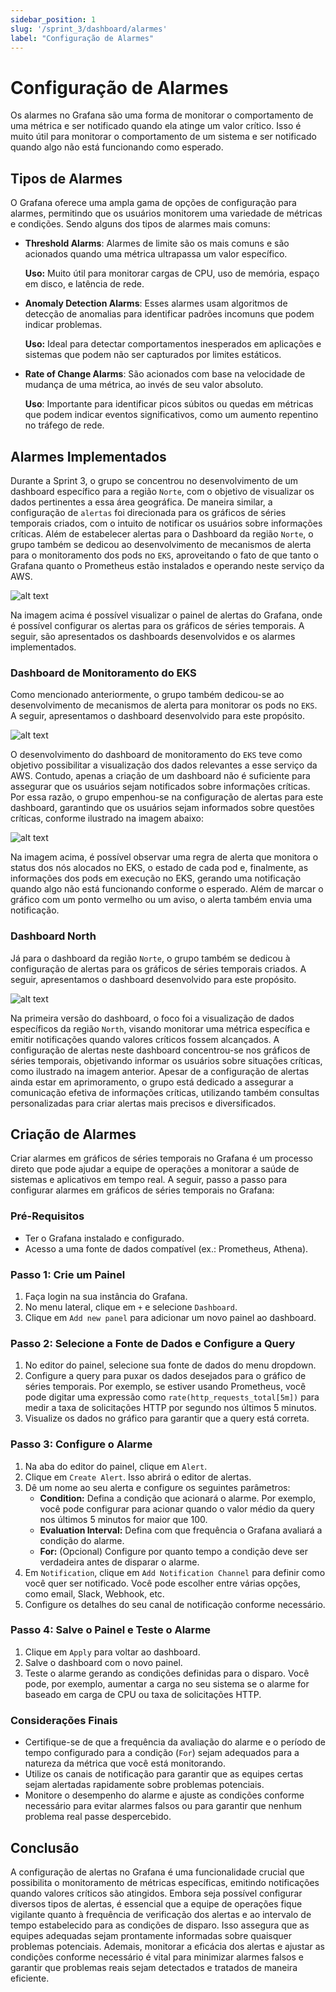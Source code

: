 ```yaml
---
sidebar_position: 1
slug: '/sprint_3/dashboard/alarmes'
label: "Configuração de Alarmes"
---
```


# Configuração de Alarmes

Os alarmes no Grafana são uma forma de monitorar o comportamento de uma métrica e ser notificado quando ela atinge um valor crítico. Isso é muito útil para monitorar o comportamento de um sistema e ser notificado quando algo não está funcionando como esperado.

## Tipos de Alarmes

O Grafana oferece uma ampla gama de opções de configuração para alarmes, permitindo que os usuários monitorem uma variedade de métricas e condições. Sendo alguns dos tipos de alarmes mais comuns:

- **Threshold Alarms**: Alarmes de limite são os mais comuns e são acionados quando uma métrica ultrapassa um valor específico.

    **Uso:** Muito útil para monitorar cargas de CPU, uso de memória, espaço em disco, e latência de rede.

- **Anomaly Detection Alarms**: Esses alarmes usam algoritmos de detecção de anomalias para identificar padrões incomuns que podem indicar problemas.
  
    **Uso:** Ideal para detectar comportamentos inesperados em aplicações e sistemas que podem não ser capturados por limites estáticos.

- **Rate of Change Alarms**: São acionados com base na velocidade de mudança de uma métrica, ao invés de seu valor absoluto.
  
    **Uso**: Importante para identificar picos súbitos ou quedas em métricas que podem indicar eventos significativos, como um aumento repentino no tráfego de rede.

## Alarmes Implementados

Durante a Sprint 3, o grupo se concentrou no desenvolvimento de um dashboard específico para a região `Norte`, com o objetivo de visualizar os dados pertinentes a essa área geográfica. De maneira similar, a configuração de `alertas` foi direcionada para os gráficos de séries temporais criados, com o intuito de notificar os usuários sobre informações críticas. Além de estabelecer alertas para o Dashboard da região `Norte`, o grupo também se dedicou ao desenvolvimento de mecanismos de alerta para o monitoramento dos pods no `EKS`, aproveitando o fato de que tanto o Grafana quanto o Prometheus estão instalados e operando neste serviço da AWS.

![alt text](../../../static/img/alertas.png)

Na imagem acima é possível visualizar o painel de alertas do Grafana, onde é possível configurar os alertas para os gráficos de séries temporais. A seguir, são apresentados os dashboards desenvolvidos e os alarmes implementados.

### Dashboard de Monitoramento do EKS

Como mencionado anteriormente, o grupo também dedicou-se ao desenvolvimento de mecanismos de alerta para monitorar os pods no `EKS`. A seguir, apresentamos o dashboard desenvolvido para este propósito.

![alt text](../../../static/img/dashboard-eks.png)

O desenvolvimento do dashboard de monitoramento do `EKS` teve como objetivo possibilitar a visualização dos dados relevantes a esse serviço da AWS. Contudo, apenas a criação de um dashboard não é suficiente para assegurar que os usuários sejam notificados sobre informações críticas. Por essa razão, o grupo empenhou-se na configuração de alertas para este dashboard, garantindo que os usuários sejam informados sobre questões críticas, conforme ilustrado na imagem abaixo:

![alt text](../../../static/img/alertas-eks.png)

Na imagem acima, é possível observar uma regra de alerta que monitora o status dos nós alocados no EKS, o estado de cada pod e, finalmente, as informações dos pods em execução no EKS, gerando uma notificação quando algo não está funcionando conforme o esperado. Além de marcar o gráfico com um ponto vermelho ou um aviso, o alerta também envia uma notificação.

### Dashboard North

Já para o dashboard da região `Norte`, o grupo também se dedicou à configuração de alertas para os gráficos de séries temporais criados. A seguir, apresentamos o dashboard desenvolvido para este propósito.

![alt text](../../../static/img/alertar-north.png)

Na primeira versão do dashboard, o foco foi a visualização de dados específicos da região `North`, visando monitorar uma métrica específica e emitir notificações quando valores críticos fossem alcançados. A configuração de alertas neste dashboard concentrou-se nos gráficos de séries temporais, objetivando informar os usuários sobre situações críticas, como ilustrado na imagem anterior. Apesar de a configuração de alertas ainda estar em aprimoramento, o grupo está dedicado a assegurar a comunicação efetiva de informações críticas, utilizando também consultas personalizadas para criar alertas mais precisos e diversificados.

## Criação de Alarmes

Criar alarmes em gráficos de séries temporais no Grafana é um processo direto que pode ajudar a equipe de operações a monitorar a saúde de sistemas e aplicativos em tempo real. A seguir, passo a passo para configurar alarmes em gráficos de séries temporais no Grafana:

### Pré-Requisitos

- Ter o Grafana instalado e configurado.
- Acesso a uma fonte de dados compatível (ex.: Prometheus, Athena).

### Passo 1: Crie um Painel

1. Faça login na sua instância do Grafana.
2. No menu lateral, clique em `+` e selecione `Dashboard`.
3. Clique em `Add new panel` para adicionar um novo painel ao dashboard.

### Passo 2: Selecione a Fonte de Dados e Configure a Query

1. No editor do painel, selecione sua fonte de dados do menu dropdown.
2. Configure a query para puxar os dados desejados para o gráfico de séries temporais. Por exemplo, se estiver usando Prometheus, você pode digitar uma expressão como `rate(http_requests_total[5m])` para medir a taxa de solicitações HTTP por segundo nos últimos 5 minutos.
3. Visualize os dados no gráfico para garantir que a query está correta.

### Passo 3: Configure o Alarme

1. Na aba do editor do painel, clique em `Alert`.
2. Clique em `Create Alert`. Isso abrirá o editor de alertas.
3. Dê um nome ao seu alerta e configure os seguintes parâmetros:
   - **Condition:** Defina a condição que acionará o alarme. Por exemplo, você pode configurar para acionar quando o valor médio da query nos últimos 5 minutos for maior que 100.
   - **Evaluation Interval:** Defina com que frequência o Grafana avaliará a condição do alarme.
   - **For:** (Opcional) Configure por quanto tempo a condição deve ser verdadeira antes de disparar o alarme.
4. Em `Notification`, clique em `Add Notification Channel` para definir como você quer ser notificado. Você pode escolher entre várias opções, como email, Slack, Webhook, etc.
5. Configure os detalhes do seu canal de notificação conforme necessário.

### Passo 4: Salve o Painel e Teste o Alarme

1. Clique em `Apply` para voltar ao dashboard.
2. Salve o dashboard com o novo painel.
3. Teste o alarme gerando as condições definidas para o disparo. Você pode, por exemplo, aumentar a carga no seu sistema se o alarme for baseado em carga de CPU ou taxa de solicitações HTTP.

### Considerações Finais

- Certifique-se de que a frequência da avaliação do alarme e o período de tempo configurado para a condição (`For`) sejam adequados para a natureza da métrica que você está monitorando.
- Utilize os canais de notificação para garantir que as equipes certas sejam alertadas rapidamente sobre problemas potenciais.
- Monitore o desempenho do alarme e ajuste as condições conforme necessário para evitar alarmes falsos ou para garantir que nenhum problema real passe despercebido.


## Conclusão

A configuração de alertas no Grafana é uma funcionalidade crucial que possibilita o monitoramento de métricas específicas, emitindo notificações quando valores críticos são atingidos. Embora seja possível configurar diversos tipos de alertas, é essencial que a equipe de operações fique vigilante quanto à frequência de verificação dos alertas e ao intervalo de tempo estabelecido para as condições de disparo. Isso assegura que as equipes adequadas sejam prontamente informadas sobre quaisquer problemas potenciais. Ademais, monitorar a eficácia dos alertas e ajustar as condições conforme necessário é vital para minimizar alarmes falsos e garantir que problemas reais sejam detectados e tratados de maneira eficiente.